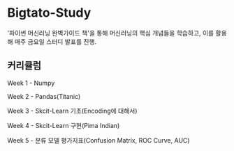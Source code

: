 # Bigtato-Study

'파이썬 머신러닝 완벽가이드 책'을 통해 머신러닝의 핵심 개념들을 학습하고, 이를 활용해 매주 금요일 스터디 발표를 진행.

## 커리큘럼
Week 1 - Numpy

Week 2 - Pandas(Titanic)

Week 3 - Skcit-Learn 기초(Encoding에 대해서)

Week 4 - Skcit-Learn 구현(Pima Indian)

Week 5 - 분류 모델 평가지표(Confusion Matrix, ROC Curve, AUC)
